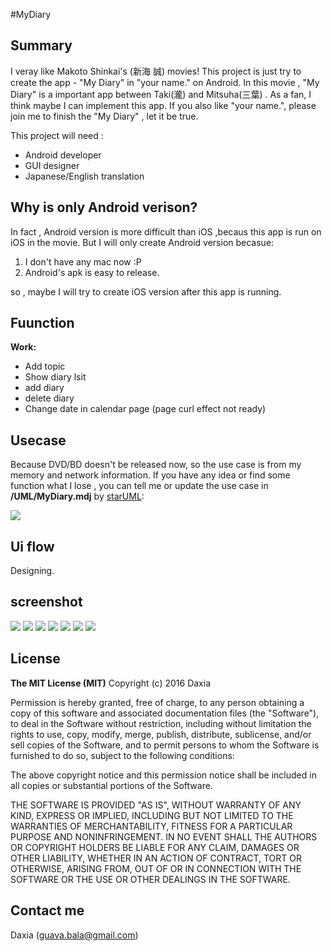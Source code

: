 #MyDiary 

## Summary

I veray like Makoto Shinkai's (新海 誠) movies!  This project is just try to create  the app - "My Diary" in "your name." on Android. In this movie , "My Diary" is a important app between Taki(瀧) and Mitsuha(三葉) . As a fan, I think maybe I can implement this app. If you also like "your name.", please join me to finish the "My Diary" , let it be true.

This project will need :
* Android developer
* GUI designer
* Japanese/English translation 

## Why is only Android verison?

In fact , Android version is more difficult than iOS ,becaus this app is run on iOS in the movie. But I will only create Android version becasue:

1. I don't have any mac now :P 
2. Android's apk is easy to release.

so , maybe I will try to create iOS version after this app is running.


## Fuunction

 **Work:**
* Add topic
* Show diary lsit
* add diary
* delete diary
* Change date in calendar page (page curl effect not ready)


## Usecase

Because DVD/BD doesn't be released  now, so the use case is from my memory and network information. 
If you have any idea or find some function what I lose  , you can tell me or update the use case in **/UML/MyDiary.mdj**  by [starUML](http://staruml.io/):

![](/screenshot/usercase.png) 


## Ui flow

Designing.

## screenshot

![](/screenshot/0.png) 
![](/screenshot/1.png) 
![](/screenshot/2.png) 
![](/screenshot/3.png)
![](/screenshot/4.png)
![](/screenshot/5.png)
![](/screenshot/6.png)

## License

**The MIT License (MIT)**
Copyright (c) 2016 Daxia

Permission is hereby granted, free of charge, to any person obtaining a copy of this software and associated documentation files (the "Software"), to deal in the Software without restriction, including without limitation the rights to use, copy, modify, merge, publish, distribute, sublicense, and/or sell copies of the Software, and to permit persons to whom the Software is furnished to do so, subject to the following conditions:

The above copyright notice and this permission notice shall be included in all copies or substantial portions of the Software.

THE SOFTWARE IS PROVIDED "AS IS", WITHOUT WARRANTY OF ANY KIND, EXPRESS OR IMPLIED, INCLUDING BUT NOT LIMITED TO THE WARRANTIES OF MERCHANTABILITY, FITNESS FOR A PARTICULAR PURPOSE AND NONINFRINGEMENT. IN NO EVENT SHALL THE AUTHORS OR COPYRIGHT HOLDERS BE LIABLE FOR ANY CLAIM, DAMAGES OR OTHER LIABILITY, WHETHER IN AN ACTION OF CONTRACT, TORT OR OTHERWISE, ARISING FROM, OUT OF OR IN CONNECTION WITH THE SOFTWARE OR THE USE OR OTHER DEALINGS IN THE SOFTWARE.


## Contact me

Daxia (guava.bala@gmail.com)

